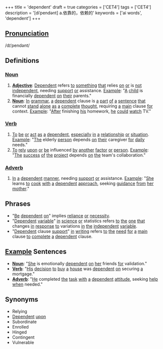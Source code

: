 +++
title = 'dependent'
draft = true
categories = ['CET4']
tags = ['CET4']
description = '[diˈpendənt] a.依靠的，依赖的'
keywords = ['ai words', 'dependent']
+++

## [Pronunciation](/post/pronunciation/)
/dɪˈpendənt/

## Definitions
### [Noun](/post/noun/)
1. **[Adjective](/post/adjective/)**: [Dependent](/post/dependent/) refers [to](/post/to/) [something](/post/something/) [that](/post/that/) relies [on](/post/on/) [or](/post/or/) is [not](/post/not/) [independent](/post/independent/), needing [support](/post/support/) [or](/post/or/) assistance. [Example](/post/example/): "[A](/post/a/) [child](/post/child/) is financially [dependent](/post/dependent/) [on](/post/on/) [their](/post/their/) parents."
2. **[Noun](/post/noun/)**: [In](/post/in/) [grammar](/post/grammar/), [a](/post/a/) [dependent](/post/dependent/) clause is [a](/post/a/) [part](/post/part/) [of](/post/of/) [a](/post/a/) [sentence](/post/sentence/) [that](/post/that/) cannot [stand](/post/stand/) [alone](/post/alone/) [as](/post/as/) [a](/post/a/) [complete](/post/complete/) [thought](/post/thought/), requiring [a](/post/a/) [main](/post/main/) clause [for](/post/for/) context. [Example](/post/example/): "[After](/post/after/) finishing [his](/post/his/) homework, [he](/post/he/) [could](/post/could/) [watch](/post/watch/) TV."

### [Verb](/post/verb/)
1. [To](/post/to/) [be](/post/be/) [or](/post/or/) [act](/post/act/) [as](/post/as/) [a](/post/a/) [dependent](/post/dependent/), [especially](/post/especially/) [in](/post/in/) [a](/post/a/) [relationship](/post/relationship/) [or](/post/or/) [situation](/post/situation/). [Example](/post/example/): "[The](/post/the/) elderly [person](/post/person/) depends [on](/post/on/) [their](/post/their/) caregiver [for](/post/for/) [daily](/post/daily/) needs."
2. [To](/post/to/) [rely](/post/rely/) [upon](/post/upon/) [or](/post/or/) [be](/post/be/) influenced [by](/post/by/) [another](/post/another/) [factor](/post/factor/) [or](/post/or/) [person](/post/person/). [Example](/post/example/): "[The](/post/the/) [success](/post/success/) [of](/post/of/) [the](/post/the/) [project](/post/project/) depends [on](/post/on/) [the](/post/the/) team's collaboration."

### [Adverb](/post/adverb/)
1. [In](/post/in/) [a](/post/a/) [dependent](/post/dependent/) [manner](/post/manner/), needing [support](/post/support/) [or](/post/or/) assistance. [Example](/post/example/): "[She](/post/she/) learns [to](/post/to/) [cook](/post/cook/) [with](/post/with/) [a](/post/a/) [dependent](/post/dependent/) [approach](/post/approach/), seeking [guidance](/post/guidance/) [from](/post/from/) [her](/post/her/) [mother](/post/mother/)."

## Phrases
- "[Be](/post/be/) [dependent](/post/dependent/) [on](/post/on/)" implies [reliance](/post/reliance/) [or](/post/or/) [necessity](/post/necessity/).
- "[Dependent](/post/dependent/) [variable](/post/variable/)" [in](/post/in/) [science](/post/science/) [or](/post/or/) statistics refers [to](/post/to/) [the](/post/the/) [one](/post/one/) [that](/post/that/) changes [in](/post/in/) [response](/post/response/) [to](/post/to/) variations [in](/post/in/) [the](/post/the/) [independent](/post/independent/) [variable](/post/variable/).
- "[Dependent](/post/dependent/) clause [support](/post/support/)" [in](/post/in/) [writing](/post/writing/) refers [to](/post/to/) [the](/post/the/) [need](/post/need/) [for](/post/for/) [a](/post/a/) [main](/post/main/) clause [to](/post/to/) [complete](/post/complete/) [a](/post/a/) [dependent](/post/dependent/) clause.

## [Example](/post/example/) Sentences
- **[Noun](/post/noun/)**: "[She](/post/she/) is emotionally [dependent](/post/dependent/) [on](/post/on/) [her](/post/her/) friends [for](/post/for/) validation."
- **[Verb](/post/verb/)**: "[His](/post/his/) [decision](/post/decision/) [to](/post/to/) [buy](/post/buy/) [a](/post/a/) [house](/post/house/) was [dependent](/post/dependent/) [on](/post/on/) securing [a](/post/a/) mortgage."
- **[Adverb](/post/adverb/)**: "[He](/post/he/) completed [the](/post/the/) [task](/post/task/) [with](/post/with/) [a](/post/a/) [dependent](/post/dependent/) [attitude](/post/attitude/), seeking [help](/post/help/) [when](/post/when/) needed."

## Synonyms
- Relying
- [Dependent](/post/dependent/) [upon](/post/upon/)
- Subordinate
- Enrolled
- Hinged
- Contingent
- Vulnerable
